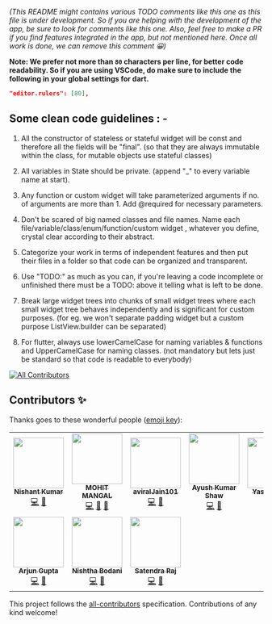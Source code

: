 *(This README might contains various TODO comments like this one as this file is under development. So if you are helping with the development of the app, be sure to look for comments like this one. Also, feel free to make a PR if you find features integrated in the app, but not mentioned here. Once all work is done, we can remove this comment 😀)*

**Note: We prefer not more than `80` characters per line, for better code readability. So if you are using VSCode, do make sure to include the following in your global settings for dart.**

```json
"editor.rulers": [80],
```

## Some clean code guidelines : -

1. All the constructor of stateless or stateful widget will be const and therefore all the fields will be "final".
   (so that they are always immutable within the class, for mutable objects use stateful classes)

2. All variables in State<SomeClass> should be private. (append "_" to every variable name at start).

3. Any function or custom widget will take parameterized arguments if no. of arguments are more than 1.
   Add @required for necessary parameters.

4. Don't be scared of big named classes and file names. Name each file/variable/class/enum/function/custom widget , whatever you define, crystal clear according to their abstract.

5. Categorize your work in terms of independent features and then put their files in a folder so that code can be organized and transparent.

6. Use "TODO:" as much as you can, if you're leaving a code incomplete or unfinished there must be a TODO: above it telling what is left to be done.

7. Break large widget trees into chunks of small widget trees where each small widget tree behaves independently and is significant for custom purposes. (for eg. we won't separate padding widget but a custom purpose ListView.builder can be separated)

8. For flutter, always use lowerCamelCase for naming variables & functions and UpperCamelCase for naming classes. (not mandatory but lets just be standard so that code is readable to everybody)
 



<!-- ALL-CONTRIBUTORS-BADGE:START - Do not remove or modify this section -->
[![All Contributors](https://img.shields.io/badge/all_contributors-10-orange.svg?style=flat-square)](#contributors-)
<!-- ALL-CONTRIBUTORS-BADGE:END -->

## Contributors ✨

Thanks goes to these wonderful people ([emoji key](https://allcontributors.org/docs/en/emoji-key)):

<!-- ALL-CONTRIBUTORS-LIST:START - Do not remove or modify this section -->
<!-- prettier-ignore-start -->
<!-- markdownlint-disable -->
<table>
  <tr>
    <td align="center"><a href="https://github.com/nishantkr18"><img src="https://avatars3.githubusercontent.com/u/44468894?v=4" width="100px;" alt=""/><br /><sub><b>Nishant Kumar</b></sub></a><br /><a href="https://github.com/IIT-BHU-InstiApp/IIT-BHU-app/commits?author=nishantkr18" title="Code">💻</a> <a href="#maintenance-nishantkr18" title="Maintenance">🚧</a></td>
    <td align="center"><a href="https://github.com/mohit-mangal"><img src="https://avatars1.githubusercontent.com/u/44101824?v=4" width="100px;" alt=""/><br /><sub><b>MOHIT MANGAL</b></sub></a><br /><a href="https://github.com/IIT-BHU-InstiApp/IIT-BHU-app/commits?author=mohit-mangal" title="Code">💻</a> <a href="#maintenance-mohit-mangal" title="Maintenance">🚧</a> <a href="https://github.com/IIT-BHU-InstiApp/IIT-BHU-app/commits?author=mohit-mangal" title="Documentation">📖</a></td>
    <td align="center"><a href="https://github.com/aviralJain101"><img src="https://avatars0.githubusercontent.com/u/48090218?v=4" width="100px;" alt=""/><br /><sub><b>aviralJain101</b></sub></a><br /><a href="https://github.com/IIT-BHU-InstiApp/IIT-BHU-app/commits?author=aviralJain101" title="Code">💻</a> <a href="#design-aviralJain101" title="Design">🎨</a></td>
    <td align="center"><a href="https://github.com/aksayushx"><img src="https://avatars2.githubusercontent.com/u/55887638?v=4" width="100px;" alt=""/><br /><sub><b>Ayush Kumar Shaw</b></sub></a><br /><a href="https://github.com/IIT-BHU-InstiApp/IIT-BHU-app/commits?author=aksayushx" title="Code">💻</a> <a href="#design-aksayushx" title="Design">🎨</a></td>
    <td align="center"><a href="https://github.com/Yashjain715"><img src="https://avatars3.githubusercontent.com/u/58399080?v=4" width="100px;" alt=""/><br /><sub><b>Yashjain715</b></sub></a><br /><a href="https://github.com/IIT-BHU-InstiApp/IIT-BHU-app/commits?author=Yashjain715" title="Code">💻</a> <a href="https://github.com/IIT-BHU-InstiApp/IIT-BHU-app/issues?q=author%3AYashjain715" title="Bug reports">🐛</a></td>
    <td align="center"><a href="https://github.com/Vikhyath08"><img src="https://avatars2.githubusercontent.com/u/55887656?v=4" width="100px;" alt=""/><br /><sub><b>Vikhyath Venkatraman</b></sub></a><br /><a href="https://github.com/IIT-BHU-InstiApp/IIT-BHU-app/commits?author=Vikhyath08" title="Code">💻</a> <a href="#design-Vikhyath08" title="Design">🎨</a></td>
    <td align="center"><a href="https://github.com/chethana233"><img src="https://avatars0.githubusercontent.com/u/57175071?v=4" width="100px;" alt=""/><br /><sub><b>Chethana</b></sub></a><br /><a href="https://github.com/IIT-BHU-InstiApp/IIT-BHU-app/commits?author=chethana233" title="Code">💻</a> <a href="https://github.com/IIT-BHU-InstiApp/IIT-BHU-app/issues?q=author%3Achethana233" title="Bug reports">🐛</a></td>
  </tr>
  <tr>
    <td align="center"><a href="https://github.com/ARJUPTA"><img src="https://avatars3.githubusercontent.com/u/64064110?v=4" width="100px;" alt=""/><br /><sub><b>Arjun Gupta</b></sub></a><br /><a href="https://github.com/IIT-BHU-InstiApp/IIT-BHU-app/commits?author=ARJUPTA" title="Code">💻</a> <a href="#design-ARJUPTA" title="Design">🎨</a></td>
    <td align="center"><a href="https://github.com/nb9960"><img src="https://avatars0.githubusercontent.com/u/63557873?v=4" width="100px;" alt=""/><br /><sub><b>Nishtha Bodani</b></sub></a><br /><a href="https://github.com/IIT-BHU-InstiApp/IIT-BHU-app/commits?author=nb9960" title="Code">💻</a> <a href="https://github.com/IIT-BHU-InstiApp/IIT-BHU-app/issues?q=author%3Anb9960" title="Bug reports">🐛</a></td>
    <td align="center"><a href="https://github.com/Satendra124"><img src="https://avatars3.githubusercontent.com/u/60358771?v=4" width="100px;" alt=""/><br /><sub><b>Satendra Raj</b></sub></a><br /><a href="https://github.com/IIT-BHU-InstiApp/IIT-BHU-app/commits?author=Satendra124" title="Code">💻</a> <a href="https://github.com/IIT-BHU-InstiApp/IIT-BHU-app/issues?q=author%3ASatendra124" title="Bug reports">🐛</a></td>
  </tr>
</table>

<!-- markdownlint-enable -->
<!-- prettier-ignore-end -->
<!-- ALL-CONTRIBUTORS-LIST:END -->

This project follows the [all-contributors](https://github.com/all-contributors/all-contributors) specification. Contributions of any kind welcome!
